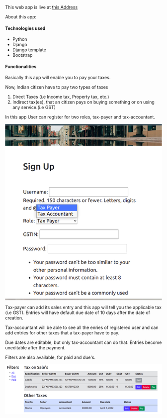 This web app is live at [this Address](https://pay-tax.herokuapp.com/)

About this app:

#### Technologies used
 - Python
 - Django
 - Django template
 - Bootstrap
 
 #### Functionalities
  Basically this app will enable you to pay your taxes.
  
  Now, Indian citizen have to pay two types of taxes 
  1. Direct Taxes (i.e Income tax, Property tax, etc.)
  2. Indirect tax(es), that an citizen pays on buying something or on using any service.(i.e GST)
  
  In this app User can register for two roles, tax-payer and tax-accountant. 
  
  ![Image](/gitImages/pay-tax-roles.png)
  
  Tax-payer can add its sales entry and this app will tell you the applicable tax (i.e GST). Entries will have default due date of 10 days after the date of creation.
  
  Tax-accountant will be able to see all the enries of registered user and can add entries for other taxes that a tax-payer have to pay.
  
  Due dates are editable, but only tax-accountant can do that. Entries become uneditable after the payment.
  
  Filters are also available, for paid and due's.
  
  ![Image](/gitImages/pay-tax-filters.png)
  
  
 
